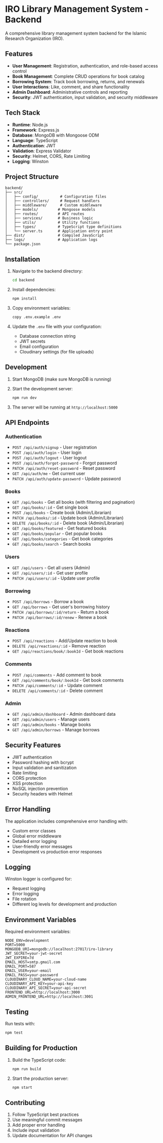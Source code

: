 # IRO Library Management System - Backend

A comprehensive library management system backend for the Islamic Research Organization (IRO).

## Features

- **User Management**: Registration, authentication, and role-based access control
- **Book Management**: Complete CRUD operations for book catalog
- **Borrowing System**: Track book borrowing, returns, and renewals
- **User Interactions**: Like, comment, and share functionality
- **Admin Dashboard**: Administrative controls and reporting
- **Security**: JWT authentication, input validation, and security middleware

## Tech Stack

- **Runtime**: Node.js
- **Framework**: Express.js
- **Database**: MongoDB with Mongoose ODM
- **Language**: TypeScript
- **Authentication**: JWT
- **Validation**: Express Validator
- **Security**: Helmet, CORS, Rate Limiting
- **Logging**: Winston

## Project Structure

```
backend/
├── src/
│   ├── config/          # Configuration files
│   ├── controllers/     # Request handlers
│   ├── middleware/      # Custom middleware
│   ├── models/         # Mongoose models
│   ├── routes/         # API routes
│   ├── services/       # Business logic
│   ├── utils/          # Utility functions
│   ├── types/          # TypeScript type definitions
│   └── server.ts       # Application entry point
├── dist/               # Compiled JavaScript
├── logs/               # Application logs
└── package.json
```

## Installation

1. Navigate to the backend directory:

   ```bash
   cd backend
   ```

2. Install dependencies:

   ```bash
   npm install
   ```

3. Copy environment variables:

   ```bash
   copy .env.example .env
   ```

4. Update the `.env` file with your configuration:
   - Database connection string
   - JWT secrets
   - Email configuration
   - Cloudinary settings (for file uploads)

## Development

1. Start MongoDB (make sure MongoDB is running)

2. Start the development server:

   ```bash
   npm run dev
   ```

3. The server will be running at `http://localhost:5000`

## API Endpoints

### Authentication

- `POST /api/auth/signup` - User registration
- `POST /api/auth/login` - User login
- `POST /api/auth/logout` - User logout
- `POST /api/auth/forgot-password` - Forgot password
- `PATCH /api/auth/reset-password` - Reset password
- `GET /api/auth/me` - Get current user
- `PATCH /api/auth/update-password` - Update password

### Books

- `GET /api/books` - Get all books (with filtering and pagination)
- `GET /api/books/:id` - Get single book
- `POST /api/books` - Create book (Admin/Librarian)
- `PATCH /api/books/:id` - Update book (Admin/Librarian)
- `DELETE /api/books/:id` - Delete book (Admin/Librarian)
- `GET /api/books/featured` - Get featured books
- `GET /api/books/popular` - Get popular books
- `GET /api/books/categories` - Get book categories
- `GET /api/books/search` - Search books

### Users

- `GET /api/users` - Get all users (Admin)
- `GET /api/users/:id` - Get user profile
- `PATCH /api/users/:id` - Update user profile

### Borrowing

- `POST /api/borrows` - Borrow a book
- `GET /api/borrows` - Get user's borrowing history
- `PATCH /api/borrows/:id/return` - Return a book
- `PATCH /api/borrows/:id/renew` - Renew a book

### Reactions

- `POST /api/reactions` - Add/Update reaction to book
- `DELETE /api/reactions/:id` - Remove reaction
- `GET /api/reactions/book/:bookId` - Get book reactions

### Comments

- `POST /api/comments` - Add comment to book
- `GET /api/comments/book/:bookId` - Get book comments
- `PATCH /api/comments/:id` - Update comment
- `DELETE /api/comments/:id` - Delete comment

### Admin

- `GET /api/admin/dashboard` - Admin dashboard data
- `GET /api/admin/users` - Manage users
- `GET /api/admin/books` - Manage books
- `GET /api/admin/borrows` - Manage borrows

## Security Features

- JWT authentication
- Password hashing with bcrypt
- Input validation and sanitization
- Rate limiting
- CORS protection
- XSS protection
- NoSQL injection prevention
- Security headers with Helmet

## Error Handling

The application includes comprehensive error handling with:

- Custom error classes
- Global error middleware
- Detailed error logging
- User-friendly error messages
- Development vs production error responses

## Logging

Winston logger is configured for:

- Request logging
- Error logging
- File rotation
- Different log levels for development and production

## Environment Variables

Required environment variables:

```
NODE_ENV=development
PORT=5000
MONGODB_URI=mongodb://localhost:27017/iro-library
JWT_SECRET=your-jwt-secret
JWT_EXPIRE=7d
EMAIL_HOST=smtp.gmail.com
EMAIL_PORT=587
EMAIL_USER=your-email
EMAIL_PASS=your-password
CLOUDINARY_CLOUD_NAME=your-cloud-name
CLOUDINARY_API_KEY=your-api-key
CLOUDINARY_API_SECRET=your-api-secret
FRONTEND_URL=http://localhost:3000
ADMIN_FRONTEND_URL=http://localhost:3001
```

## Testing

Run tests with:

```bash
npm test
```

## Building for Production

1. Build the TypeScript code:

   ```bash
   npm run build
   ```

2. Start the production server:
   ```bash
   npm start
   ```

## Contributing

1. Follow TypeScript best practices
2. Use meaningful commit messages
3. Add proper error handling
4. Include input validation
5. Update documentation for API changes
